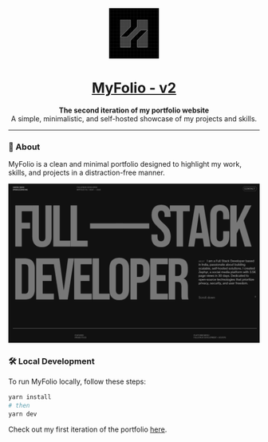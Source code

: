 <div align="center">

  <a href="https://folio.zephyyrr.in">
    <img src="assets/Harsh.png" alt="Logo" width="20%">
  </a>
  <br>

</div>

<div align="center">

  <a href="https://folio.zephyyrr.in"><h1>MyFolio - v2</h1></a>

  **The second iteration of my portfolio website**  
  A simple, minimalistic, and self-hosted showcase of my projects and skills.

</div>

---

### 🚀 About  
MyFolio is a clean and minimal portfolio designed to highlight my work, skills, and projects in a distraction-free manner.

![Preview](./assets/Preview.png)

### 🛠️ Local Development  

To run MyFolio locally, follow these steps:

```bash
yarn install
# then
yarn dev
```

Check out my first iteration of the portfolio [here](https://dev.zephyyrr.in).

